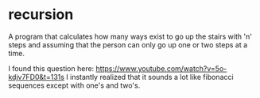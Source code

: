 # recursion

A program that calculates how many ways exist to go up the stairs with 'n' steps and assuming that the person can only go up one or two steps at a time.

I found this question here: https://www.youtube.com/watch?v=5o-kdjv7FD0&t=131s
I instantly realized that it sounds a lot like fibonacci sequences except with one's and two's.
